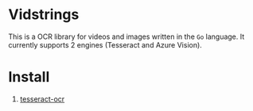 # Vidstrings

This is a OCR library for videos and images written in the `Go` language. It currently supports 2 engines (Tesseract and Azure Vision).

# Install

1. [tesseract-ocr](https://github.com/tesseract-ocr/tessdoc)